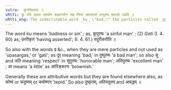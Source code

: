 ```yaml
---
sutra:  कुगतिप्रादयः ॥
vRtti: कु गति प्रादयः समर्थेन शब्दान्तरेन सह नित्यं समस्यन्ते तत्पुरुष समासो भवति ॥
vRtti_eng: The indeclinable word _ku_ \"bad,\" the particles called _gati_, and the prepositions _pra_, &c., are invariably compounded with other words with which they are in construction; and the resulting compound is _Tat purusha_.
---
```

The word _ku_ means 'badness or sin' ; as, कुपुरुषः 'a sinful man' ; (2) _Gati_ (I. 4. 60) as, उररीकृतं 'having asserted'; (I. 4. 61.) यदूरीकरोति ॥

So also with the words प्र &c., when they are mere particles and not used as 'upasargas,' or 'gati'; as दूर् meaning 'bad,' in दुष्पुरुषः 'a bad man'; so also सु and अति meaning 'respect' in सुपुरुष: 'honorable man'; अतिपुरुषः 'excellent man' ; आ means 'a little' as आपिङ्कत्नः 'brownish.'

Generally these are attributive words but they are found elsewhere also, as कोष्यं or कदुष्णम् or कवोष्णन् 'tepid.' So also दुष्कृतम्, अतिस्तुतम् and आबद्धम् ॥
